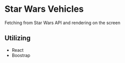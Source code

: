# Star Wars Vehicles

Fetching from Star Wars API and rendering on the screen

## Utilizing
- React
- Boostrap
